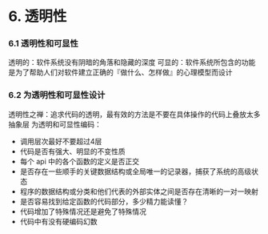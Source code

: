 # 6. 透明性

### 6.1 透明性和可显性
透明的：软件系统没有阴暗的角落和隐藏的深度
可显的：软件系统所包含的功能是为了帮助人们对软件建立正确的『做什么、怎样做』的心理模型而设计

### 6.2 为透明性和可显性设计
透明性之禅：追求代码的透明，最有效的方法是不要在具体操作的代码上叠放太多抽象层
为透明和可显性编码：
- 调用层次最好不要超过4层
- 代码是否有强大、明显的不变性质
- 每个 api 中的各个函数的定义是否正交
- 是否存在一些顺手的关键数据结构或全局唯一的记录器，捕获了系统的高级状态
- 程序的数据结构或分类和他们代表的外部实体之间是否存在清晰的一对一映射
- 是否容易找到给定函数的代码部分，多少精力能读懂？
- 代码增加了特殊情况还是避免了特殊情况
- 代码中有没有硬编码幻数
